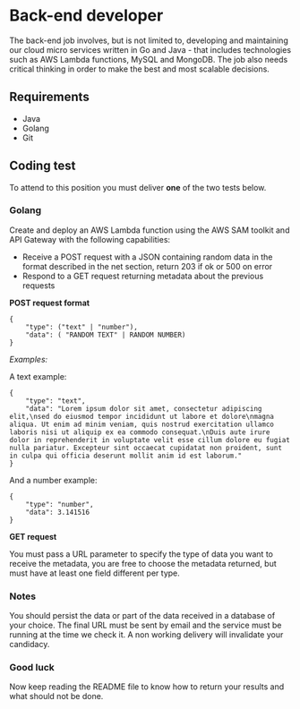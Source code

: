 # Back-end developer

The back-end job involves, but is not limited to, developing and maintaining
our cloud micro services written in Go and  Java - that includes technologies
such as AWS Lambda functions, MySQL and MongoDB. The job also needs critical
thinking in order to make the best and most scalable decisions.


## Requirements

- Java
- Golang
- Git


## Coding test

To attend to this position you must deliver **one** of the two tests below.


### Golang

Create and deploy an AWS Lambda function using the AWS SAM toolkit and API Gateway
with the following capabilities:

- Receive a POST request with a JSON containing random data in the format described
in the net section, return 203 if ok or 500 on error
- Respond to a GET request returning metadata about the previous requests

**POST request format**

```
{
    "type": ("text" | "number"),
    "data": ( "RANDOM TEXT" | RANDOM NUMBER)
}
```

*Examples:*

A text example:

```
{
    "type": "text",
    "data": "Lorem ipsum dolor sit amet, consectetur adipiscing elit,\nsed do eiusmod tempor incididunt ut labore et dolore\nmagna aliqua. Ut enim ad minim veniam, quis nostrud exercitation ullamco laboris nisi ut aliquip ex ea commodo consequat.\nDuis aute irure dolor in reprehenderit in voluptate velit esse cillum dolore eu fugiat nulla pariatur. Excepteur sint occaecat cupidatat non proident, sunt in culpa qui officia deserunt mollit anim id est laborum."
}
```

And a number example:

```
{
    "type": "number",
    "data": 3.141516
}
```


**GET request**

You must pass a URL parameter to specify the type of data you want to receive
the metadata, you are free to choose the metadata returned, but must have at least
one field different per type.


### Notes

You should persist the data or part of the data received in a database of your choice.
The final URL must be sent by email and the service must be running at the time we check
it. A non working delivery will invalidate your candidacy.


### Good luck

Now keep reading the README file to know how to return your results and
what should not be done.
